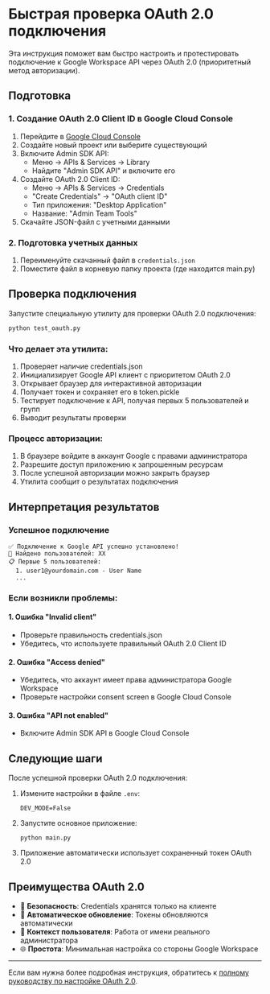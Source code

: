 # Быстрая проверка OAuth 2.0 подключения

Эта инструкция поможет вам быстро настроить и протестировать подключение к Google Workspace API через OAuth 2.0 (приоритетный метод авторизации).

## Подготовка

### 1. Создание OAuth 2.0 Client ID в Google Cloud Console

1. Перейдите в [Google Cloud Console](https://console.cloud.google.com/)
2. Создайте новый проект или выберите существующий
3. Включите Admin SDK API:
   - Меню → APIs & Services → Library
   - Найдите "Admin SDK API" и включите его
4. Создайте OAuth 2.0 Client ID:
   - Меню → APIs & Services → Credentials
   - "Create Credentials" → "OAuth client ID"
   - Тип приложения: "Desktop Application"
   - Название: "Admin Team Tools"
5. Скачайте JSON-файл с учетными данными

### 2. Подготовка учетных данных

1. Переименуйте скачанный файл в `credentials.json`
2. Поместите файл в корневую папку проекта (где находится main.py)

## Проверка подключения

Запустите специальную утилиту для проверки OAuth 2.0 подключения:

```bash
python test_oauth.py
```

### Что делает эта утилита:

1. Проверяет наличие credentials.json
2. Инициализирует Google API клиент с приоритетом OAuth 2.0
3. Открывает браузер для интерактивной авторизации
4. Получает токен и сохраняет его в token.pickle
5. Тестирует подключение к API, получая первых 5 пользователей и групп
6. Выводит результаты проверки

### Процесс авторизации:

1. В браузере войдите в аккаунт Google с правами администратора
2. Разрешите доступ приложению к запрошенным ресурсам
3. После успешной авторизации можно закрыть браузер
4. Утилита сообщит о результатах подключения

## Интерпретация результатов

### Успешное подключение
```
✅ Подключение к Google API успешно установлено!
👥 Найдено пользователей: XX
📋 Первые 5 пользователей:
  1. user1@yourdomain.com - User Name
  ...
```

### Если возникли проблемы:

#### 1. Ошибка "Invalid client"
- Проверьте правильность credentials.json
- Убедитесь, что используете правильный OAuth 2.0 Client ID

#### 2. Ошибка "Access denied"
- Убедитесь, что аккаунт имеет права администратора Google Workspace
- Проверьте настройки consent screen в Google Cloud Console

#### 3. Ошибка "API not enabled"
- Включите Admin SDK API в Google Cloud Console

## Следующие шаги

После успешной проверки OAuth 2.0 подключения:

1. Измените настройки в файле `.env`:
   ```
   DEV_MODE=False
   ```

2. Запустите основное приложение:
   ```
   python main.py
   ```

3. Приложение автоматически использует сохраненный токен OAuth 2.0

## Преимущества OAuth 2.0

- 🔐 **Безопасность**: Credentials хранятся только на клиенте
- 🔄 **Автоматическое обновление**: Токены обновляются автоматически
- 👤 **Контекст пользователя**: Работа от имени реального администратора
- 🌐 **Простота**: Минимальная настройка со стороны Google Workspace

---

Если вам нужна более подробная инструкция, обратитесь к [полному руководству по настройке OAuth 2.0](docs/OAUTH2_PRIORITY_SETUP.md).
